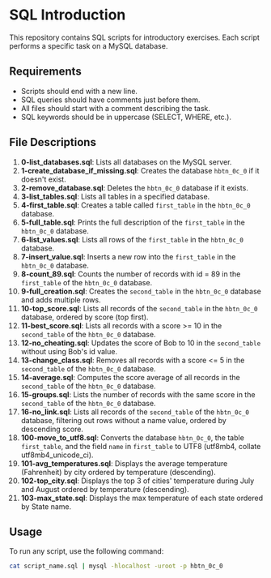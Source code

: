 # SQL Introduction

This repository contains SQL scripts for introductory exercises. Each script performs a specific task on a MySQL database.

## Requirements

- Scripts should end with a new line.
- SQL queries should have comments just before them.
- All files should start with a comment describing the task.
- SQL keywords should be in uppercase (SELECT, WHERE, etc.).

## File Descriptions

1. **0-list_databases.sql**: Lists all databases on the MySQL server.
2. **1-create_database_if_missing.sql**: Creates the database `hbtn_0c_0` if it doesn't exist.
3. **2-remove_database.sql**: Deletes the `hbtn_0c_0` database if it exists.
4. **3-list_tables.sql**: Lists all tables in a specified database.
5. **4-first_table.sql**: Creates a table called `first_table` in the `hbtn_0c_0` database.
6. **5-full_table.sql**: Prints the full description of the `first_table` in the `hbtn_0c_0` database.
7. **6-list_values.sql**: Lists all rows of the `first_table` in the `hbtn_0c_0` database.
8. **7-insert_value.sql**: Inserts a new row into the `first_table` in the `hbtn_0c_0` database.
9. **8-count_89.sql**: Counts the number of records with id = 89 in the `first_table` of the `hbtn_0c_0` database.
10. **9-full_creation.sql**: Creates the `second_table` in the `hbtn_0c_0` database and adds multiple rows.
11. **10-top_score.sql**: Lists all records of the `second_table` in the `hbtn_0c_0` database, ordered by score (top first).
12. **11-best_score.sql**: Lists all records with a score >= 10 in the `second_table` of the `hbtn_0c_0` database.
13. **12-no_cheating.sql**: Updates the score of Bob to 10 in the `second_table` without using Bob's id value.
14. **13-change_class.sql**: Removes all records with a score <= 5 in the `second_table` of the `hbtn_0c_0` database.
15. **14-average.sql**: Computes the score average of all records in the `second_table` of the `hbtn_0c_0` database.
16. **15-groups.sql**: Lists the number of records with the same score in the `second_table` of the `hbtn_0c_0` database.
17. **16-no_link.sql**: Lists all records of the `second_table` of the `hbtn_0c_0` database, filtering out rows without a name value, ordered by descending score.
18. **100-move_to_utf8.sql**: Converts the database `hbtn_0c_0`, the table `first_table`, and the field `name` in `first_table` to UTF8 (utf8mb4, collate utf8mb4_unicode_ci).
19. **101-avg_temperatures.sql**: Displays the average temperature (Fahrenheit) by city ordered by temperature (descending).
20. **102-top_city.sql**: Displays the top 3 of cities' temperature during July and August ordered by temperature (descending).
21. **103-max_state.sql**: Displays the max temperature of each state ordered by State name.

## Usage

To run any script, use the following command:

```bash
cat script_name.sql | mysql -hlocalhost -uroot -p hbtn_0c_0
